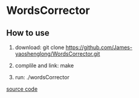 # WordsCorrector
## How to use
1. download: git clone https://github.com/James-yaoshenglong/WordsCorrector.git

2. complile and link: make

3. run: ./wordsCorrector

[source code](./src)